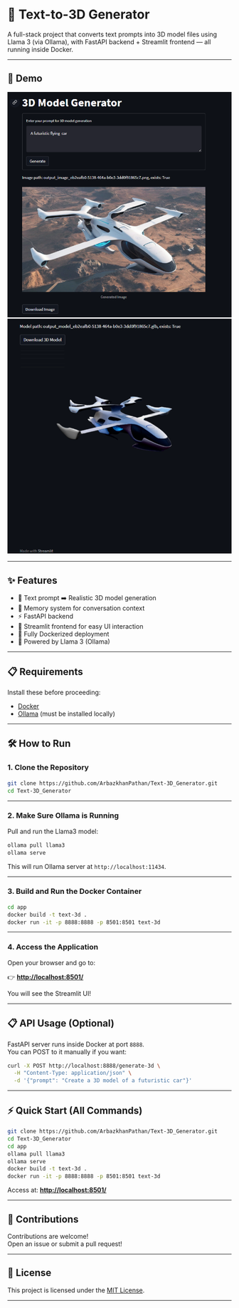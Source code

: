 # 🧐 Text-to-3D Generator

A full-stack project that converts text prompts into 3D model files using Llama 3 (via Ollama), with FastAPI backend + Streamlit frontend — all running inside Docker.

---

## 🚀 Demo

![Streamlit UI Demo IMAGE ](assets/image.png)
![Streamlit UI Demo 3D ](assets/3D.png)


---

## ✨ Features

- 🧐 Text prompt ➡️ Realistic 3D model generation
- 📜 Memory system for conversation context
- ⚡ FastAPI backend
- 👥 Streamlit frontend for easy UI interaction
- 🐋 Fully Dockerized deployment
- 🤖 Powered by Llama 3 (Ollama)

---

## 📋 Requirements

Install these before proceeding:

- [Docker](https://docs.docker.com/get-docker/)
- [Ollama](https://ollama.com/download) (must be installed locally)

---

## 🛠️ How to Run

### 1. Clone the Repository

```bash
git clone https://github.com/ArbazkhanPathan/Text-3D_Generator.git
cd Text-3D_Generator
```

---

### 2. Make Sure Ollama is Running

Pull and run the Llama3 model:

```bash
ollama pull llama3
ollama serve
```

This will run Ollama server at `http://localhost:11434`.

---

### 3. Build and Run the Docker Container

```bash
cd app
docker build -t text-3d .
docker run -it -p 8888:8888 -p 8501:8501 text-3d
```

---

### 4. Access the Application

Open your browser and go to:

👉 [**http://localhost:8501/**](http://localhost:8501/)

You will see the Streamlit UI!

---

## 📋 API Usage (Optional)

FastAPI server runs inside Docker at port `8888`.\
You can POST to it manually if you want:

```bash
curl -X POST http://localhost:8888/generate-3d \
  -H "Content-Type: application/json" \
  -d '{"prompt": "Create a 3D model of a futuristic car"}'
```

---

## ⚡ Quick Start (All Commands)

```bash
git clone https://github.com/ArbazkhanPathan/Text-3D_Generator.git
cd Text-3D_Generator
cd app
ollama pull llama3
ollama serve
docker build -t text-3d .
docker run -it -p 8888:8888 -p 8501:8501 text-3d
```

Access at: [**http://localhost:8501/**](http://localhost:8501/)

---

## 🤝 Contributions

Contributions are welcome!\
Open an issue or submit a pull request!

---

## 📜 License

This project is licensed under the [MIT License](LICENSE).

---

